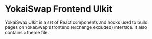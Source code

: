# YokaiSwap Frontend UIkit

YokaiSwap UIkit is a set of React components and hooks used to build pages on YokaiSwap's frontend (exchange excluded) interface. It also contains a theme file.
